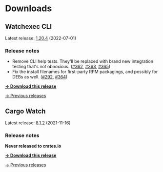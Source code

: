 # Downloads

## Watchexec CLI

Latest release: [1.20.4](./watchexec/1.20.4/index.md) (2022-07-01)

### Release notes

<ul dir="auto">
<li>Remove CLI help tests. They'll be replaced with brand new integration testing that's not obnoxious. (<a class="issue-link js-issue-link" data-error-text="Failed to load title" data-id="1290482783" data-permission-text="Title is private" data-url="https://github.com/watchexec/watchexec/issues/362" data-hovercard-type="issue" data-hovercard-url="/watchexec/watchexec/issues/362/hovercard" href="https://github.com/watchexec/watchexec/issues/362">#362</a>, <a class="issue-link js-issue-link" data-error-text="Failed to load title" data-id="1291411749" data-permission-text="Title is private" data-url="https://github.com/watchexec/watchexec/issues/363" data-hovercard-type="pull_request" data-hovercard-url="/watchexec/watchexec/pull/363/hovercard" href="https://github.com/watchexec/watchexec/pull/363">#363</a>, <a class="issue-link js-issue-link" data-error-text="Failed to load title" data-id="1291446393" data-permission-text="Title is private" data-url="https://github.com/watchexec/watchexec/issues/365" data-hovercard-type="pull_request" data-hovercard-url="/watchexec/watchexec/pull/365/hovercard" href="https://github.com/watchexec/watchexec/pull/365">#365</a>)</li>
<li>Fix the install filenames for first-party RPM packagings, and possibly for DEBs as well. (<a class="issue-link js-issue-link" data-error-text="Failed to load title" data-id="1258178675" data-permission-text="Title is private" data-url="https://github.com/watchexec/watchexec/issues/292" data-hovercard-type="issue" data-hovercard-url="/watchexec/watchexec/issues/292/hovercard" href="https://github.com/watchexec/watchexec/issues/292">#292</a>, <a class="issue-link js-issue-link" data-error-text="Failed to load title" data-id="1291413928" data-permission-text="Title is private" data-url="https://github.com/watchexec/watchexec/issues/364" data-hovercard-type="pull_request" data-hovercard-url="/watchexec/watchexec/pull/364/hovercard" href="https://github.com/watchexec/watchexec/pull/364">#364</a>)</li>
</ul>

**[→ Download this release](./watchexec/1.20.4/index.md)**

[→ Previous releases](./watchexec/index.md)

## Cargo Watch

Latest release: [8.1.2](./cargo-watch/8.1.2/index.md) (2021-11-16)

### Release notes

<p dir="auto"><strong>Never released to crates.io</strong></p>

**[→ Download this release](./cargo-watch/8.1.2/index.md)**

[→ Previous releases](./cargo-watch/index.md)

